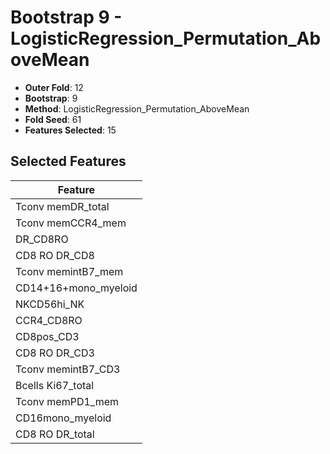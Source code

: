 # Bootstrap 9 - LogisticRegression_Permutation_AboveMean

- **Outer Fold**: 12
- **Bootstrap**: 9
- **Method**: LogisticRegression_Permutation_AboveMean
- **Fold Seed**: 61
- **Features Selected**: 15

## Selected Features

| Feature |
|---------|
| Tconv memDR_total |
| Tconv memCCR4_mem |
| DR_CD8RO |
| CD8 RO DR_CD8 |
| Tconv memintB7_mem |
| CD14+16+mono_myeloid |
| NKCD56hi_NK |
| CCR4_CD8RO |
| CD8pos_CD3 |
| CD8 RO DR_CD3 |
| Tconv memintB7_CD3 |
| Bcells Ki67_total |
| Tconv memPD1_mem |
| CD16mono_myeloid |
| CD8 RO DR_total |
